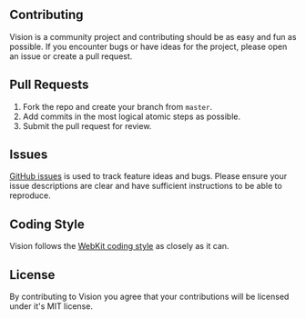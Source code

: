 ## Contributing

Vision is a community project and contributing should be as easy and fun as possible. If you encounter bugs or have ideas for the project, please open an issue or create a pull request.

## Pull Requests

1. Fork the repo and create your branch from `master`.
2. Add commits in the most logical atomic steps as possible.
3. Submit the pull request for review.

## Issues  
[GitHub issues](https://github.com/piemonte/PBJVision/issues) is used to track feature ideas and bugs. Please ensure your issue descriptions are clear and have sufficient instructions to be able to reproduce.

## Coding Style
Vision follows the [WebKit coding style](http://www.webkit.org/coding/coding-style.html) as closely as it can.

## License
By contributing to Vision you agree that your contributions will be licensed under it's MIT license.
